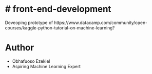 
<h1># front-end-development</h1>


<p>Deveoping prototype of https://www.datacamp.com/community/open-courses/kaggle-python-tutorial-on-machine-learning?</p>




<h1>Author</h1>
<ul><li>Obhafuoso Ezekiel</li><li>Aspiring Machine Learning Expert</li></ul>
